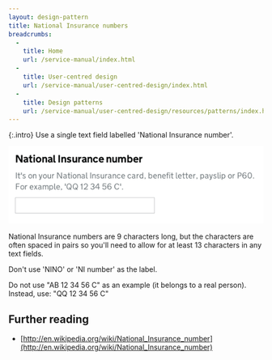 ```yaml
---
layout: design-pattern
title: National Insurance numbers
breadcrumbs:
  -
    title: Home
    url: /service-manual/index.html
  -
    title: User-centred design
    url: /service-manual/user-centred-design/index.html
  -
    title: Design patterns
    url: /service-manual/user-centred-design/resources/patterns/index.html
---
```


{:.intro}
Use a single text field labelled 'National Insurance number'.

<div class="example">
	<img src="/service-manual/assets/images/design-patterns/nino.png">
</div>

National Insurance numbers are 9 characters long, but the characters are often spaced in pairs 
so you'll need to allow for at least 13 characters in any text fields.

Don't use 'NINO' or 'NI number' as the label.

Do not use "AB 12 34 56 C" as an example (it belongs to a real person). 
Instead, use: "QQ 12 34 56 C"


## Further reading

* [http://en.wikipedia.org/wiki/National_Insurance_number](http://en.wikipedia.org/wiki/National_Insurance_number)